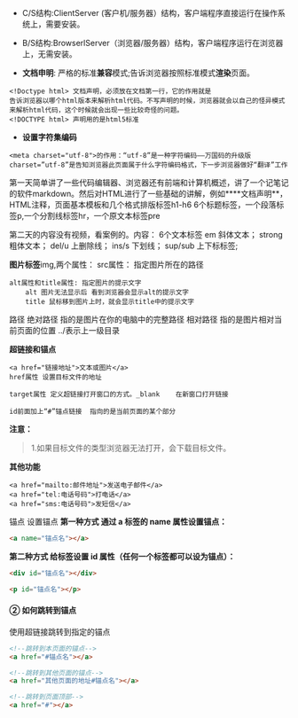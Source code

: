 * C/S结构:ClientServer (客户机/服务器）结构，客户端程序直接运行在操作系统上，需要安装。

* B/S结构:BrowserlServer（浏览器/服务器）结构，客户端程序运行在浏览器上，无需安装。

* **文档申明**: 严格的标准**兼容**模式;告诉浏览器按照标准模式**渲染**页面。
```  
<!Doctype html> 文档声明，必须放在文档第一行，它的作用就是 
告诉浏览器以哪个html版本来解析html代码。不写声明的时候，浏览器就会以自己的怪异模式来解析html代码，这个时候就会出现一些比较奇怪的问题。
<!DOCTYPE html> 声明用的是html5标准
 ```
* **设置字符集编码**
```
<meta charset="utf-8">的作用：“utf-8”是一种字符编码——万国码的升级版 
charset=”utf-8”是告知浏览器此页面属于什么字符编码格式，下一步浏览器做好“翻译”工作
```

第一天简单讲了一些代码编辑器、浏览器还有前端和计算机概述，讲了一个记笔记的软件markdown。然后对HTML进行了一些基础的讲解，例如****文档声明**，HTML注释，页面基本模板和几个格式排版标签h1-h6 6个标题标签，一个段落标签p,一个分割线标签hr，一个原文本标签pre

第二天的内容没有视频，看案例的。内容：
6个文本标签 
    em 斜体文本；
    strong 粗体文本；
    del/u 上删除线；
    ins/s 下划线；
    sup/sub 上下标标签;

**图片标签**img,两个属性：
    src属性： 指定图片所在的路径 

    alt属性和title属性: 指定图片的提示文字
        alt 图片无法显示后 看到浏览器会显示alt的提示文字
        title 鼠标移到图片上时，就会显示title中的提示文字

路径
绝对路径 指的是图片在你的电脑中的完整路径
相对路径 指的是图片相对当前页面的位置 ../表示上一级目录

**超链接和锚点**
``` 
<a href="链接地址">文本或图片</a>
href属性 设置目标文件的地址

target属性 定义超链接打开窗口的方式。_blank	在新窗口打开链接

id前面加上“#”锚点链接  指向的是当前页面的某个部分
```
 **注意：**
>
> 1.如果目标文件的类型浏览器无法打开，会下载目标文件。

**其他功能**
```
<a href="mailto:邮件地址">发送电子邮件</a>
<a href="tel:电话号码">打电话</a>
<a href="sms:电话号码">发短信</a>
```

锚点
设置锚点
**第一种方式 通过 a 标签的 name 属性设置锚点：**
```html
<a name="锚点名"></a>
```
**第二种方式 给标签设置 id 属性（任何一个标签都可以设为锚点）：**
```html
<div id="锚点名"></div>

<p id="锚点名"></p>
```
#### ② 如何跳转到锚点
使用超链接跳转到指定的锚点
```html
<!--跳转到本页面的锚点-->
<a href="#锚点名"></a>

<!--跳转到其他页面的锚点-->
<a href="其他页面的地址#锚点名"></a>

<!--跳转到页面顶部-->
<a href="#"></a>
```
